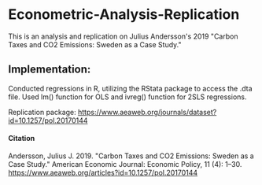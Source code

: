 # Econometric-Analysis-Replication

This is an analysis and replication on Julius Andersson's 2019 "Carbon Taxes and CO2 Emissions: Sweden as a Case Study."

## Implementation:
Conducted regressions in R, utilizing the RStata package to access the .dta file.
Used lm() function for OLS and ivreg() function for 2SLS regressions.

Replication package: https://www.aeaweb.org/journals/dataset?id=10.1257/pol.20170144

#### Citation
Andersson, Julius J. 2019. "Carbon Taxes and CO2 Emissions: Sweden as a Case Study." American Economic Journal: Economic Policy, 11 (4): 1–30.
https://www.aeaweb.org/articles?id=10.1257/pol.20170144
